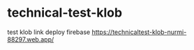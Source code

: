# technical-test-klob

test klob
link deploy firebase
https://technicaltest-klob-nurmi-88297.web.app/
